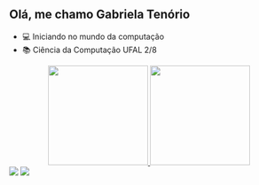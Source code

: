 ## Olá, me chamo Gabriela Tenório


- 💻 Iniciando no mundo da computação 
- 📚 Ciência da Computação UFAL 2/8

  
 <div align="center">
  <a href="https://github.com/gabitenoriob">
  <img height="180em" src="https://github-readme-stats.vercel.app/api?username=gabitenoriob&show_icons=true&theme=dark&include_all_commits=true&count_private=true"/>
  <img height="180em" src="https://github-readme-stats.vercel.app/api/top-langs/?username=gabitenoriob&layout=compact&langs_count=16&theme=dark"/>
</div>

<div>
  <a href="https://mail.google.com/mail/u/0/?tab=rm&ogbl#inbox"_blank"><img src="https://img.shields.io/badge/Gmail-D14836?style=for-the-badge&logo=gmail&logoColor=white"></a>
  <a href ="https://www.linkedin.com/in/gabriela-ten%C3%B3rio-2b60621b3/"><img src="https://img.shields.io/badge/LinkedIn-0077B5?style=for-the-badge&logo=linkedin&logoColor=white"
  
  
 

</div>
